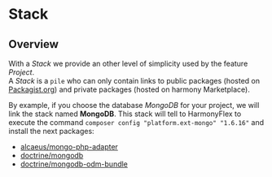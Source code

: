 # Stack

## Overview

With a _Stack_ we provide an other level of simplicity used by the feature _Project_.  
A _Stack_ is a `pile` who can only contain links to public packages \(hosted on [Packagist.org](https://packagist.org)\) and  private packages \(hosted on harmony Marketplace\).

By example, if you choose the database _MongoDB_ for your project, we will link the stack named **MongoDB**. This stack will tell to HarmonyFlex to execute the command `composer config "platform.ext-mongo" "1.6.16"` and install the next packages:

* [alcaeus/mongo-php-adapter](https://packagist.org/packages/alcaeus/mongo-php-adapter)
* [doctrine/mongodb](https://packagist.org/packages/doctrine/mongodb)
* [doctrine/mongodb-odm-bundle](https://packagist.org/packages/doctrine/mongodb-odm-bundle)


